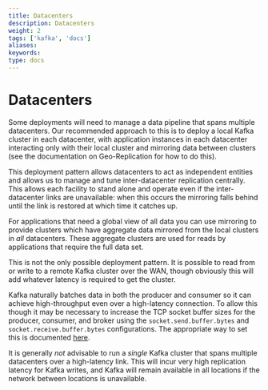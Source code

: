 ```yaml
---
title: Datacenters
description: Datacenters
weight: 2
tags: ['kafka', 'docs']
aliases: 
keywords: 
type: docs
---
```


# Datacenters

Some deployments will need to manage a data pipeline that spans multiple datacenters. Our recommended approach to this is to deploy a local Kafka cluster in each datacenter, with application instances in each datacenter interacting only with their local cluster and mirroring data between clusters (see the documentation on Geo-Replication for how to do this). 

This deployment pattern allows datacenters to act as independent entities and allows us to manage and tune inter-datacenter replication centrally. This allows each facility to stand alone and operate even if the inter-datacenter links are unavailable: when this occurs the mirroring falls behind until the link is restored at which time it catches up. 

For applications that need a global view of all data you can use mirroring to provide clusters which have aggregate data mirrored from the local clusters in _all_ datacenters. These aggregate clusters are used for reads by applications that require the full data set. 

This is not the only possible deployment pattern. It is possible to read from or write to a remote Kafka cluster over the WAN, though obviously this will add whatever latency is required to get the cluster. 

Kafka naturally batches data in both the producer and consumer so it can achieve high-throughput even over a high-latency connection. To allow this though it may be necessary to increase the TCP socket buffer sizes for the producer, consumer, and broker using the `socket.send.buffer.bytes` and `socket.receive.buffer.bytes` configurations. The appropriate way to set this is documented [here](https://en.wikipedia.org/wiki/Bandwidth-delay_product). 

It is generally _not_ advisable to run a _single_ Kafka cluster that spans multiple datacenters over a high-latency link. This will incur very high replication latency for Kafka writes, and Kafka will remain available in all locations if the network between locations is unavailable. 
